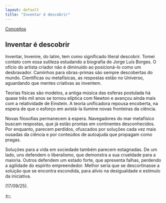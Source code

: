 ```yaml
---
layout: default
title: "Inventar é descobrir"
--- 
```




[Conceitos](./)

## Inventar é descobrir

Inventar, Invenire, do latim, tem como significado literal descobrir. Tomei contato com essa sutileza estudando a biografia de Jorge Luís Borges. O ofício do artista criador não é diminuído ao posicioná-lo como um desbravador. Caminhos para obras-primas são sempre descobertas do mundo. Científicas ou metafísicas, as respostas estão no Universo, aguardando que mentes criativas as inventem.

Teorias físicas são modelos, a antiga música das esferas postulada há quase três mil anos se tornou elíptica com Newton e avançou ainda mais com a relatividade de Einstein. A teoria unificadora repousa encoberta, na espera de que o esforço em avistá-la ilumine novas fronteiras da ciência.

Novas filosofias permanecem à espera. Navegadores do mar metafísico buscam respostas, que já estão prontas em continentes desconhecidos. Por enquanto, parecem perdidos, ofuscados por soluções cada vez mais ousadas da ciência e por conteúdos de autoajuda que propagam como pragas.

Soluções para a vida em sociedade também parecem estagnadas. De um lado, uns defendem o liberalismo, que demonstra a sua crueldade para a maioria. Outros defendem um estado forte, que apresenta falhas, perdendo a agilidade do espírito empreendedor. Melhor seria que se descortinasse a solução que se encontra escondida, para alívio na desigualdade e estímulo da iniciativa.

(17/09/25).

[<--](./)